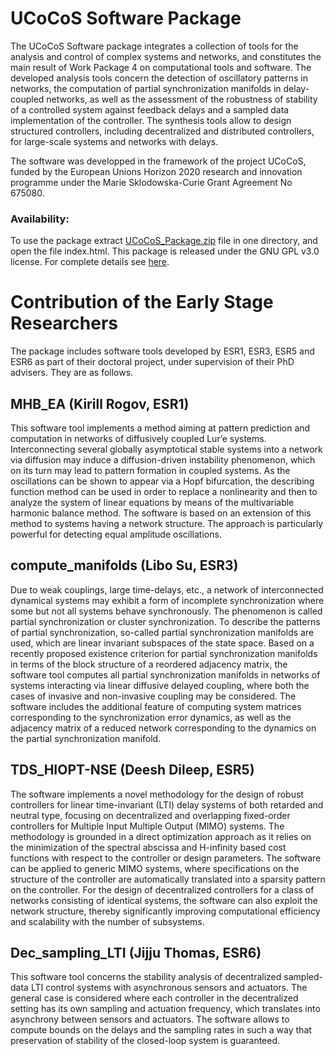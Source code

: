# UCoCoS Software Package

The UCoCoS Software package integrates a collection of tools for the analysis and control of complex systems and networks, and constitutes the main result of Work Package 4 on computational tools and software.  The developed analysis tools concern the detection of oscillatory patterns in networks,  the computation of partial synchronization manifolds in delay-coupled networks, as well as the assessment of the robustness of stability of a controlled system against feedback delays and a sampled data implementation of the controller. The synthesis tools allow to design structured controllers, including decentralized and distributed controllers, for large-scale systems and networks with delays.

The software was developped in the framework of the project UCoCoS, funded by the European Unions Horizon 2020 research and innovation programme under the Marie Sklodowska-Curie Grant Agreement No 675080.

### Availability:

To use the package extract [UCoCoS_Package.zip](https://github.com/UCoCoSH2020/UCoCoS-Software-Package/blob/master/UCoCoS_Package.zip) file in one directory, and open the file index.html. This package is released under the GNU GPL v3.0 license. For complete details see [here](https://github.com/UCoCoSH2020/UCoCoS-Software-Package/blob/master/LICENSE).

# Contribution of the Early Stage Researchers

The package includes software tools developed by ESR1, ESR3, ESR5 and ESR6 as part of their doctoral project, under supervision of their PhD advisers. They are as follows.
 
## MHB_EA (Kirill Rogov, ESR1)
 This software tool implements a method aiming at pattern prediction and computation in networks of diffusively coupled Lur’e systems.    Interconnecting several globally asymptotical stable systems into a network via diffusion may induce a diffusion-driven instability    phenomenon, which on its turn may lead to pattern formation in coupled systems. As the  oscillations can be shown to appear via a Hopf    bifurcation,  the describing function method can be used in order to replace a nonlinearity and then to analyze the system of linear    equations by means of the multivariable harmonic balance method. The software is based on an extension of this method to systems having a network structure. The approach is particularly powerful for detecting equal amplitude oscillations.

## compute_manifolds (Libo Su, ESR3)
Due to weak couplings, large time-delays, etc., a network of interconnected dynamical systems may exhibit a form of incomplete synchronization where some but not all systems behave synchronously. The phenomenon is called partial synchronization or cluster synchronization. To describe the patterns of partial synchronization, so-called partial synchronization manifolds are used, which are linear invariant subspaces of  the state space. Based on a recently proposed existence criterion for partial synchronization manifolds in terms of the block structure of a reordered adjacency matrix,  the software tool computes all partial synchronization manifolds in networks of systems interacting via linear diffusive delayed coupling, where both the cases of invasive and non-invasive coupling may be considered.  The software  includes the additional feature of computing system matrices corresponding to the synchronization error dynamics, as well as the adjacency matrix of a reduced network corresponding to the dynamics on the partial synchronization manifold.

## TDS_HIOPT-NSE  (Deesh Dileep, ESR5)
The software implements a novel methodology  for the design of robust controllers for  linear time-invariant (LTI)  delay systems of both retarded and neutral type, focusing on decentralized and overlapping fixed-order controllers for Multiple Input Multiple Output (MIMO) systems. The methodology is grounded in a direct optimization approach as it relies on the minimization of the spectral abscissa and H-infinity based cost functions with respect to the controller or design parameters.  The software can be applied to  generic MIMO systems,  where specifications on the structure of the controller are automatically translated into a sparsity pattern on the controller.  For the design of decentralized controllers for a class of networks consisting of identical systems, the software can also exploit the network structure, thereby significantly improving computational efficiency and scalability with the number of subsystems. 

## Dec_sampling_LTI (Jijju Thomas, ESR6)
This software tool concerns the stability analysis of decentralized sampled-data LTI control systems with asynchronous sensors and actuators. The general case is considered where each controller in the decentralized setting has its own sampling and actuation frequency, which translates into asynchrony between sensors and actuators.  The software allows to compute bounds on the delays and the sampling rates in such a way that preservation of stability of the closed-loop system is guaranteed.

